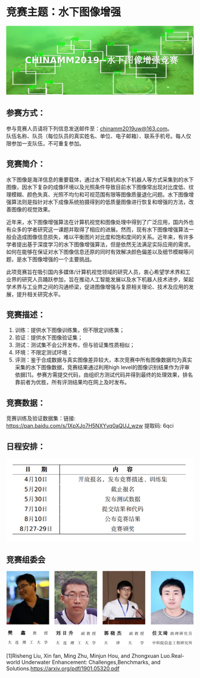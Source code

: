 # 竞赛主题：水下图像增强
![image](/image/newlogo.png)

## 参赛方式：
参与竞赛人员请将下列信息发送邮件至：chinamm2019uw@163.com。  
队伍名称、队员（每位队员的真实姓名、单位、电子邮箱）、联系手机号。每人仅限参加一支队伍，不可重复参加。  

## 竞赛简介：
水下图像是海洋信息的重要载体，通过水下相机和水下机器人等方式采集到的水下图像，因水下复杂的成像环境以及光照条件导致目前水下图像常出现对比度低、纹理模糊、颜色失真、光照不均匀和可视范围有限等图像质量退化问题。水下图像增强算法则是指针对水下成像系统拍摄得到的低质量图像进行恢复和增强的方法，改善图像的视觉效果。  

近年来，水下图像增强算法在计算机视觉和图像处理中得到了广泛应用，国内外也有众多的学者研究这一课题并取得了相应的进展。然而，现有水下图像增强算法一般会造成图像信息损失，难以平衡图片对比度和饱和度间的关系。近年来，有许多学者提出基于深度学习的水下图像增强算法，但是依然无法满足实际应用的需求。如何在能够在保证对水下图像信息还原的同时有效解决颜色偏差以及细节模糊等问题，是水下图像增强的一个主要挑战。  

此项竞赛旨在吸引国内多媒体/计算机视觉领域的研究人员，衷心希望学术界和工业界的研究人员踊跃参加，旨在推动人工智能发展以及水下机器人技术进步，架起学术界与工业界之间的沟通桥梁，促进图像增强与复原相关理论、技术及应用的发展，提升相关研究水平。  

## 竞赛描述：
1. 训练：提供水下图像训练集，但不限定训练集；  
2. 验证：提供水下图像验证集；  
3. 测试：测试集不会公开发布，但与验证集性质相似；  
4. 环境：不限定测试环境；  
5. 评测：鉴于合成数据与真实图像差异较大，本次竞赛中所有图像数据均为真实采集的水下图像数据，竞赛结果通过利用high level的图像识别结果作为评审依据[1]。参赛方需提交代码，由组织方测试代码并得到最终的处理效果，排名靠前者为优胜，所有评测结果均在网上及时发布。

## 竞赛数据：
竞赛训练及验证数据集：链接: https://pan.baidu.com/s/1XpXJo7H5NXYvq0aQUJ_wzw 提取码: 6qci 

## 日程安排：
![image](/image/graph.png)  

## 竞赛组委会
![image](/image/members.png)  

[1]Risheng Liu, Xin fan, Ming Zhu, Minjun Hou, and Zhongxuan Luo.Real-world Underwater Enhancement: Challenges,Benchmarks, and Solutions.<https://arxiv.org/pdf/1901.05320.pdf>
